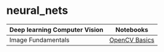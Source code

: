 # neural_nets


| Deep learning Computer Vision | Notebooks   |
| -------------------- |-------------|
| Image Fundamentals | [OpenCV Basics](https://nbviewer.jupyter.org/github/NasreenAhmed/neural_nets/blob/main/image_fundamentals/openCV_basics.ipynb) | 

